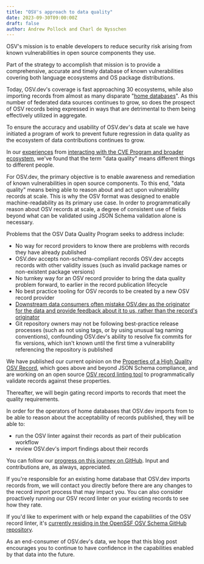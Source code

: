 ```yaml
---
title: "OSV's approach to data quality"
date: 2023-09-30T09:00:00Z
draft: false
author: Andrew Pollock and Charl de Nysschen
---
```

OSV's mission is to enable developers to reduce security risk arising from known
vulnerabilities in open source components they use.

Part of the strategy to accomplish that mission is to provide a comprehensive,
accurate and timely database of known vulnerabilities covering both language
ecosystems and OS package distributions.

Today, OSV.dev's coverage is fast approaching 30 ecosystems, while also
importing records from almost as many disparate "[home databases](https://ossf.github.io/osv-schema/#id-modified-fields)".
As this number of federated data sources continues to grow, so does the prospect
of OSV records being expressed in ways that are detrimental to them being
effectively utilized in aggregate.

To ensure the accuracy and usability of OSV.dev's data at scale we have
initiated a program of work to prevent future regression in data quality as the
ecosystem of data contributions continues to grow.
<!--more-->

In our
[experiences](https://www.first.org/conference/vulncon2024/program#pThe-Trials-and-Tribulations-of-Bulk-Converting-CVEs-to-OSV)
from [interacting with the CVE Program and broader
ecosystem](https://osv.dev/blog/posts/introducing-broad-c-c++-support/), we've
found that the term "data quality" means different things to different people.

For OSV.dev, the primary objective is to enable awareness and remediation of
known vulnerabilities in open source components. To this end, "data quality"
means being able to reason about and act upon vulnerability records at scale.
This is why the OSV format was designed to enable machine-readability as its
primary use case. In order to programmatically reason about OSV records at
scale, a degree of consistent use of fields beyond what can be validated using
JSON Schema validation alone is necessary.

Problems that the OSV Data Quality Program seeks to address include:

- No way for record providers to know there are problems with records they have already
published
- OSV.dev accepts non-schema-compliant records OSV.dev accepts records
with other validity issues (such as invalid package names or non-existent
package versions)
- No turnkey way for an OSV record provider to bring the data
quality problem forward, to earlier in the record publication lifecycle
- No best practice tooling for OSV records to be created by a new OSV record provider
- [Downstream data consumers often mistake OSV.dev as the originator for the data
and provide feedback about it to us, rather than the record's originator](https://google.github.io/osv.dev/faq/#ive-found-something-wrong-with-the-data)
- Git repository owners may not be following best-practice release processes (such as
not using tags, or by using unusual tag naming conventions), confounding
OSV.dev's ability to resolve fix commits for fix versions, which isn't known
until the first time a vulnerability referencing the repository is published

We have published our current opinion on the [Properties of a High Quality OSV
Record](https://google.github.io/osv.dev/data_quality.html), which goes above
and beyond JSON Schema compliance, and are working on an open source [OSV record
linting tool](https://github.com/ossf/osv-schema/tree/main/tools/osv-linter) to
programmatically validate records against these properties.

Thereafter, we will begin gating record imports to records that meet the quality
requirements.

In order for the operators of home databases that OSV.dev imports from to be
able to reason about the acceptability of records published, they will be able
to:

- run the OSV linter against their records as part of their publication
workflow
- review OSV.dev's import findings about their records

You can follow our [progress on this journey on
GitHub](https://github.com/orgs/google/projects/62). Input and contributions
are, as always, appreciated.

If you're responsible for an existing home database that OSV.dev imports records
from, we will contact you directly before there are any changes to the record
import process that may impact you. You can also consider proactively running
our OSV record linter on your existing records to see how they rate.

If you'd like to experiment with or help expand the capabilities of the OSV
record linter, it's [currently residing in the OpenSSF OSV Schema GitHub
repository](https://github.com/ossf/osv-schema/tree/main/tools/osv-linter).

As an end-consumer of OSV.dev's data, we hope that this blog post encourages you
to continue to have confidence in the capabilities enabled by that data into the
future.
